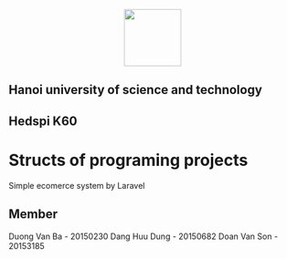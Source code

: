 <p align="center"><img src="https://www.northampton.ac.uk/wp-content/uploads/2015/10/Hanoi-University-of-Science-and-Technology-logo-200x300.png" width="100px"></p>

## Hanoi university of science and technology
## Hedspi K60

<p align="center">

# Structs of programing projects

Simple ecomerce system by Laravel


## Member
Duong Van Ba  - 20150230
Dang Huu Dung - 20150682
Doan Van Son  - 20153185

</p>